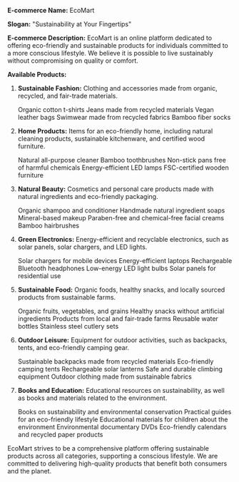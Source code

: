 **E-commerce Name:** EcoMart

**Slogan:** "Sustainability at Your Fingertips"

**E-commerce Description:**
EcoMart is an online platform dedicated to offering eco-friendly and sustainable products for individuals committed to a more conscious lifestyle. We believe it is possible to live sustainably without compromising on quality or comfort.

**Available Products:**

1. **Sustainable Fashion:** Clothing and accessories made from organic, recycled, and fair-trade materials.

	Organic cotton t-shirts
	Jeans made from recycled materials
	Vegan leather bags
	Swimwear made from recycled fabrics
	Bamboo fiber socks

2. **Home Products:** Items for an eco-friendly home, including natural cleaning products, sustainable kitchenware, and certified wood furniture.

	Natural all-purpose cleaner 
	Bamboo toothbrushes
	Non-stick pans free of harmful chemicals
	Energy-efficient LED lamps
	FSC-certified wooden furniture

3. **Natural Beauty:** Cosmetics and personal care products made with natural ingredients and eco-friendly packaging.

	Organic shampoo and conditioner
	Handmade natural ingredient soaps
	Mineral-based makeup
	Paraben-free and chemical-free facial creams
	Bamboo hairbrushes

4. **Green Electronics:** Energy-efficient and recyclable electronics, such as solar panels, solar chargers, and LED lights.

	Solar chargers for mobile devices
	Energy-efficient laptops
	Rechargeable Bluetooth headphones
	Low-energy LED light bulbs
	Solar panels for residential use

5. **Sustainable Food:** Organic foods, healthy snacks, and locally sourced products from sustainable farms.

	Organic fruits, vegetables, and grains
	Healthy snacks without artificial ingredients
	Products from local and fair-trade farms
	Reusable water bottles
	Stainless steel cutlery sets

6. **Outdoor Leisure:** Equipment for outdoor activities, such as backpacks, tents, and eco-friendly camping gear.

	Sustainable backpacks made from recycled materials
	Eco-friendly camping tents
	Rechargeable solar lanterns
	Safe and durable climbing equipment
	Outdoor clothing made from sustainable fabrics

7. **Books and Education:** Educational resources on sustainability, as well as books and materials related to the environment.

	Books on sustainability and environmental conservation
	Practical guides for an eco-friendly lifestyle
	Educational materials for children about the environment
	Environmental documentary DVDs
	Eco-friendly calendars and recycled paper products

EcoMart strives to be a comprehensive platform offering sustainable products across all categories, supporting a conscious lifestyle. We are committed to delivering high-quality products that benefit both consumers and the planet.